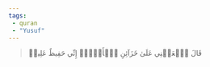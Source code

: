 ```yaml
---
tags: 
 - quran 
 - "Yusuf"
---
```


> قَالَ ٱجۡعَلۡنِي عَلَىٰ خَزَآئِنِ ٱلۡأَرۡضِۖ إِنِّي حَفِيظٌ عَلِيمٞ
